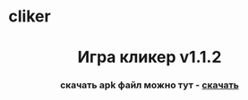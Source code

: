 # cliker
<h1 align="center">Игра кликер v1.1.2</h1>
<h3 align="center">скачать apk файл можно тут - <a href="https://downgit.github.io/#/home?url=https://github.com/kroshhaker/cliker/blob/master/cliker.apk">скачать</a></h3>
